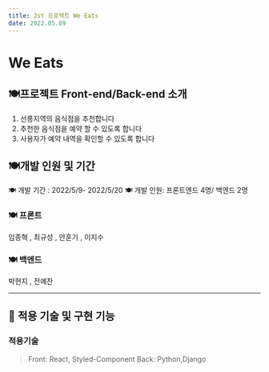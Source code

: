 ```yaml
---
title: 2st 프로젝트 We Eats
date: 2022.05.09
---
```


# We Eats

## 🍽프로젝트 Front-end/Back-end 소개

1. 선릉지역의 음식점을 추천합니다
2. 추천한 음식점을 예약 할 수 있도록 합니다
3. 사용자가 예약 내역을 확인할 수 있도록 합니다

## 🍽개발 인원 및 기간

🍽 개발 기간 : 2022/5/9- 2022/5/20
🍽 개발 인원: 프론트엔드 4명/ 백엔드 2명

### 🍽 프론트

임종혁 , 최규성 , 안훈기 , 이지수

### 🍽 백엔드

박현지 , 전예찬

---

## 🍻 적용 기술 및 구현 기능

### 적용기술

> Front: React, Styled-Component
> Back: Python,Django
